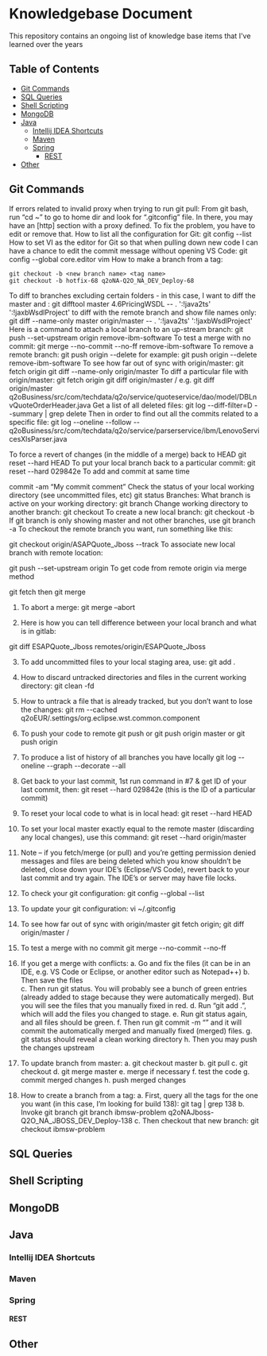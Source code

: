 # Knowledgebase Document
This repository contains an ongoing list of knowledge base items that I've learned over the years

## Table of Contents
- [Git Commands](#git-commands)
- [SQL Queries](#sql-queries)
- [Shell Scripting](#shell-scripting)
- [MongoDB](#mongodb)
- [Java](#java)
  - [Intellij IDEA Shortcuts](#intellij-idea-shortcuts)
  - [Maven](#maven)
  - [Spring](#spring)
    - [REST](#rest)
- [Other](#other)

## Git Commands
If errors related to invalid proxy when trying to run git pull:
From git bash, run “cd ~” to go to home dir and look for “.gitconfig” file.  In there, you may have an [http] section with a proxy defined.  To fix the problem, you have to edit or remove that.
How to list all the configuration for Git:
git config --list
How to set VI as the editor for Git so that when pulling down new code I can have a chance to edit the commit message without opening VS Code:
git config --global core.editor vim
How to make a branch from a tag:

	git checkout -b <new branch name> <tag name>
	git checkout -b hotfix-68 q2oNA-Q2O_NA_DEV_Deploy-68
To diff to branches excluding certain folders - in this case, I want to diff the master and :
	git difftool master 4.6PricingWSDL  -- . ':!java2ts' ':!jaxbWsdlProject'
to diff with the remote branch and show file names only:
	git diff --name-only master origin/master -- . ':!java2ts' ':!jaxbWsdlProject'
Here is a command to attach a local branch to an up-stream branch:
	git push --set-upstream origin remove-ibm-software
To test a merge with no commit:
	git merge --no-commit --no-ff remove-ibm-software
To remove a remote branch:
	git push origin --delete <remote branch name>
	for example:
	git push origin --delete remove-ibm-software
To see how far out of sync with origin/master:
	git fetch origin
	git diff --name-only origin/master
To diff a particular file with origin/master:
	git fetch origin
	git diff origin/master <directory path>/<file name>
	e.g.
	git diff origin/master q2oBusiness/src/com/techdata/q2o/service/quoteservice/dao/model/DBLnvQuoteOrderHeader.java
Get a list of all deleted files:
	git log --diff-filter=D --summary | grep delete
Then in order to find out all the commits related to a specific file:
	git log --oneline --follow -- q2oBusiness/src/com/techdata/q2o/service/parserservice/ibm/LenovoServicesXlsParser.java

To force a revert of changes (in the middle of a merge) back to HEAD
	git reset --hard HEAD
To put your local branch back to a particular commit:
	git reset --hard 029842e
To add and commit at same time 

commit -am “My commit comment”
Check the status of your local working directory (see uncommitted files, etc)
git status
Branches:
What branch is active on your working directory: git branch
Change working directory to another branch: 
git checkout <branch name>
To create a new local branch: 
git checkout -b <branch name>
If git branch is only showing master and not other branches, use git branch -a
To checkout the remote branch you want, run something like this:

git checkout origin/ASAPQuote_Jboss --track
To associate new local branch with remote location: 

git push --set-upstream origin <local branch name>
To get code from remote origin via merge method

git fetch then git merge
1.	To abort a merge:
git merge –abort

2.	Here is how you can tell difference between your local branch and what is in gitlab:

git diff ESAPQuote_Jboss remotes/origin/ESAPQuote_Jboss

3.	To add uncommitted files to your local staging area, use: git add .

4.	How to discard untracked directories and files in the current working directory:
git clean -fd

5.	How to untrack a file that is already tracked, but you don’t want to lose the changes: 
git rm --cached q2oEUR/.settings/org.eclipse.wst.common.component

6.	To push your code to remote
git push or git push origin master or git push origin <other branch>

7.	To produce a list of history of all branches you have locally
git log --oneline --graph --decorate --all

8.	Get back to your last commit, 1st run command in #7 & get ID of your last commit, then:
git reset --hard 029842e (this is the ID of a particular commit)

9.	To reset your local code to what is in local head:
git reset --hard HEAD

10.	To set your local master exactly equal to the remote master (discarding any local changes), use this command:
git reset --hard origin/master

11.	Note – if you fetch/merge (or pull) and you’re getting permission denied messages and files are being deleted which you know shouldn’t be deleted, close down your IDE’s (Eclipse/VS Code), revert back to your last commit and try again. The IDE’s or server may have file locks.

12.	To check your git configuration:
git config --global --list

13.	To update your git configuration:
vi ~/.gitconfig

14.	To see how far out of sync with origin/master
git fetch origin; git diff origin/master <path>/<file name>

15.	To test a merge with no commit
git merge --no-commit --no-ff <branch name>

16.	If you get a merge with conflicts: 
a.	Go and fix the files (it can be in an IDE, e.g. VS Code or Eclipse, or another editor such as Notepad++) 
b.	Then save the files  
c.	Then run git status.  You will probably see a bunch of green entries (already added to stage because they were automatically merged).  But you will see the files that you manually fixed in red.
d.	Run “git add .”, which will add the files you changed to stage.
e.	Run git status again, and all files should be green.
f.	Then run git commit -m “<comment>” and it will commit the automatically merged and manually fixed (merged) files.
g.	git status should reveal a clean working directory
h.	Then you may push the changes upstream
17.	To update branch from master:
a.	git checkout master
b.	git pull
c.	git checkout <branch name>
d.	git merge master
e.	merge if necessary
f.	test the code
g.	commit merged changes
h.	push merged changes
18.	How to create a branch from a tag:
a.	First, query all the tags for the one you want (in this case, I’m looking for build 138):
git tag | grep 138
b.	Invoke git branch <branch-name> <tag-name>
git branch ibmsw-problem q2oNAJboss-Q2O_NA_JBOSS_DEV_Deploy-138
c.	Then checkout that new branch:
git checkout ibmsw-problem

## SQL Queries
## Shell Scripting
## MongoDB
## Java
### Intellij IDEA Shortcuts
### Maven
### Spring
#### REST
## Other
